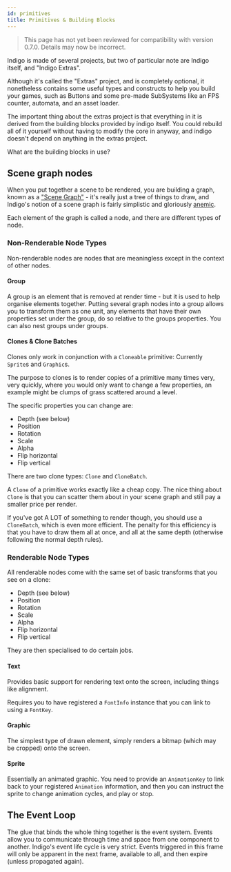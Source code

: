 ```yaml
---
id: primitives
title: Primitives & Building Blocks
---
```


> This page has not yet been reviewed for compatibility with version 0.7.0. Details may now be incorrect.

Indigo is made of several projects, but two of particular note are Indigo itself, and "Indigo Extras".

Although it's called the "Extras" project, and is completely optional, it nonetheless contains some useful types and constructs to help you build your games, such as Buttons and some pre-made SubSystems like an FPS counter, automata, and an asset loader.

The important thing about the extras project is that everything in it is derived from the building blocks provided by indigo itself. You could rebuild all of it yourself without having to modify the core in anyway, and indigo doesn't depend on anything in the extras project.

What are the building blocks in use?

## Scene graph nodes

When you put together a scene to be rendered, you are building a graph, known as a ["Scene Graph"](https://en.wikipedia.org/wiki/Scene_graph) - it's really just a tree of things to draw, and Indigo's notion of a scene graph is fairly simplistic and gloriously [anemic](https://en.wikipedia.org/wiki/Anemic_domain_model).

Each element of the graph is called a node, and there are different types of node.

### Non-Renderable Node Types

Non-renderable nodes are nodes that are meaningless except in the context of other nodes.

#### Group

A group is an element that is removed at render time - but it is used to help organise elements together. Putting several graph nodes into a group allows you to transform them as one unit, any elements that have their own properties set under the group, do so relative to the groups properties. You can also nest groups under groups.

#### Clones & Clone Batches

Clones only work in conjunction with a `Cloneable` primitive: Currently `Sprite`s and `Graphic`s.

The purpose to clones is to render copies of a primitive many times very, very quickly, where you would only want to change a few properties, an example might be clumps of grass scattered around a level.

The specific properties you can change are:

- Depth (see below)
- Position
- Rotation
- Scale
- Alpha
- Flip horizontal
- Flip vertical

There are two clone types: `Clone` and `CloneBatch`.

A `Clone` of a primitive works exactly like a cheap copy. The nice thing about `Clone` is that you can scatter them about in your scene graph and still pay a smaller price per render.

If you've got A LOT of something to render though, you should use a `CloneBatch`, which is even more efficient. The penalty for this efficiency is that you have to draw them all at once, and all at the same depth (otherwise following the normal depth rules).

### Renderable Node Types

All renderable nodes come with the same set of basic transforms that you see on a clone:

- Depth (see below)
- Position
- Rotation
- Scale
- Alpha
- Flip horizontal
- Flip vertical

They are then specialised to do certain jobs.

#### Text

Provides basic support for rendering text onto the screen, including things like alignment.

Requires you to have registered a `FontInfo` instance that you can link to using a `FontKey`.

#### Graphic

The simplest type of drawn element, simply renders a bitmap (which may be cropped) onto the screen.

#### Sprite

Essentially an animated graphic. You need to provide an `AnimationKey` to link back to your registered `Animation` information, and then you can instruct the sprite to change animation cycles, and play or stop.

## The Event Loop

The glue that binds the whole thing together is the event system. Events allow you to communicate through time and space from one component to another. Indigo's event life cycle is very strict. Events triggered in this frame will only be apparent in the next frame, available to all, and then expire (unless propagated again).
